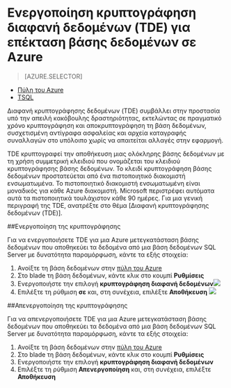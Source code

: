 <properties
   pageTitle="Ενεργοποίηση της κρυπτογράφησης διαφανή δεδομένων (TDE) για επέκταση βάση δεδομένων SQL Server σε Azure | Microsoft Azure"
   description="Ενεργοποίηση της κρυπτογράφησης διαφανή δεδομένων (TDE) για επέκταση βάση δεδομένων SQL Server στο Azure"
   services="sql-server-stretch-database"
   documentationCenter=""
   authors="douglaslMS"
   manager="barbkess"
   editor=""/>

<tags
   ms.service="sql-server-stretch-database"
   ms.workload="data-management"
   ms.tgt_pltfrm="na"
   ms.devlang="na"
   ms.topic="article"
   ms.date="06/14/2016"
   ms.author="douglaslMS"/>

# <a name="enable-transparent-data-encryption-tde-for-stretch-database-on-azure"></a>Ενεργοποίηση κρυπτογράφηση διαφανή δεδομένων (TDE) για επέκταση βάσης δεδομένων σε Azure
> [AZURE.SELECTOR]
- [Πύλη του Azure](sql-server-stretch-database-encryption-tde.md)
- [TSQL](sql-server-stretch-database-tde-tsql.md)

Διαφανή κρυπτογράφησης δεδομένων (TDE) συμβάλλει στην προστασία υπό την απειλή κακόβουλης δραστηριότητας, εκτελώντας σε πραγματικό χρόνο κρυπτογράφηση και αποκρυπτογράφηση τη βάση δεδομένων, συσχετισμένη αντίγραφα ασφαλείας και αρχεία καταγραφής συναλλαγών στο υπόλοιπο χωρίς να απαιτείται αλλαγές στην εφαρμογή.

TDE κρυπτογραφεί την αποθήκευση μιας ολόκληρης βάσης δεδομένων με τη χρήση συμμετρική κλειδιού που ονομάζεται του κλειδιού κρυπτογράφησης βάσης δεδομένων. Το κλειδί κρυπτογράφηση βάσης δεδομένων προστατεύεται από ένα πιστοποιητικό διακομιστή ενσωματωμένα. Το πιστοποιητικό διακομιστή ενσωματωμένη είναι μοναδικός για κάθε Azure διακομιστή. Microsoft περιστρέφει αυτόματα αυτά τα πιστοποιητικά τουλάχιστον κάθε 90 ημέρες. Για μια γενική περιγραφή της TDE, ανατρέξτε στο θέμα [Διαφανή κρυπτογράφησης δεδομένων (TDE)].

##<a name="enabling-encryption"></a>Ενεργοποίηση της κρυπτογράφησης

Για να ενεργοποιήσετε TDE για μια Azure μετεγκατάσταση βάσης δεδομένων που αποθηκεύει τα δεδομένα από μια βάση δεδομένων SQL Server με δυνατότητα παραμόρφωση, κάντε τα εξής στοιχεία:

1. Ανοίξτε τη βάση δεδομένων στην [πύλη του Azure](https://portal.azure.com)
2. Στο blade τη βάση δεδομένων, κάντε κλικ στο κουμπί **Ρυθμίσεις**
3. Ενεργοποιήστε την επιλογή **κρυπτογράφηση διαφανή δεδομένων**![][1]
4. Επιλέξτε τη ρύθμιση **σε** και, στη συνέχεια, επιλέξτε **Αποθήκευση**
![][2]


##<a name="disabling-encryption"></a>Απενεργοποίηση της κρυπτογράφησης

Για να απενεργοποιήσετε TDE για μια Azure μετεγκατάσταση βάσης δεδομένων που αποθηκεύει τα δεδομένα από μια βάση δεδομένων SQL Server με δυνατότητα παραμόρφωση, κάντε τα εξής στοιχεία:

1. Ανοίξτε τη βάση δεδομένων στην [πύλη του Azure](https://portal.azure.com)
2. Στο blade τη βάση δεδομένων, κάντε κλικ στο κουμπί **Ρυθμίσεις**
3. Ενεργοποιήστε την επιλογή **κρυπτογράφηση διαφανή δεδομένων**
4. Επιλέξτε τη ρύθμιση **Απενεργοποίηση** και, στη συνέχεια, επιλέξτε **Αποθήκευση**




<!--Anchors-->
[Κρυπτογράφηση διαφανή δεδομένων (TDE)]: https://msdn.microsoft.com/library/bb934049.aspx


<!--Image references-->
[1]: ./media/sql-server-stretch-database-encryption-tde/stretchtde1.png
[2]: ./media/sql-server-stretch-database-encryption-tde/stretchtde2.png


<!--Link references-->
